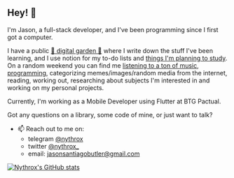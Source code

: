 ## Hey! 👋
I'm Jason, a full-stack developer, and I've been programming since I first got a computer. 

I have a public <a href="https://my.pumpkin.garden">🌱 digital garden 🌲</a> where I write down the stuff I've been learning, and I use notion for my to-do lists and <a href="https://www.notion.so/7aed0dcf35334b1cb3c2e0967639b680?v=a9b7d9ae37774d8db6bdc0e9ec81ab7b">things I'm planning to study</a>. 
On a random weekend you can find me <a href="https://open.spotify.com/user/2d031aiwe8e8x2ssbmgdycd2u">listening to a ton of music</a>, <a href="https://github.com/nythrox">programming</a>, categorizing memes/images/random media from the internet, reading, working out, researching about subjects I'm interested in and working on my personal projects.

Currently, I'm working as a Mobile Developer using Flutter at BTG Pactual.

Got any questions on a library, some code of mine, or just want to talk?
- 📫 Reach out to me on:
   - telegram <a href="https://t.me/nythrox">@nythrox</a>
   - twitter <a href="https://twitter.com/nythrox_">@nythrox_</a>
   - email: <a href="mailto:jasonsantiagobutler@gmail.com">jasonsantiagobutler@gmail.com</a>
   
[![Nythrox's GitHub stats](https://github-readme-stats.vercel.app/api?username=nythrox)](https://github.com/anuraghazra/github-readme-stats)

<!-- I'm open for work, you can find my resume <a href="https://docs.google.com/document/d/1NTGi1UjUfwKXm1RPSyAumDo1zKpkiHYCeuY7fyHUOSQ/edit?usp=sharing">here</a>. -->

<!--
## How about you?
- 🤔 I’m looking for help on Functional Programming! I'd love to understand how you architect your systems using FP, and what tradeoffs you choose to go with.
- 👯 I’m interested in collaborating on projects that help bring decentralization to the internet!
- 💬 Talk to me about Typescript! I like thinking about the future of typescript: custom transformers, static analysers, powerful type libraries!
-->
<!--
## Values
- 🌊 Clean code is the way to go! Creating maintainable software is just as important as (and essencial for) quickly launching new features 🚢
- ️‍🔥 My most important objective is building things that can change the world! ⚙️️‍
- 🏴 I believe in a future that is Open Source, decentralized, that values freedom of information, self-empowerment (though learning) and that is sustainable! 🏳️‍🌈
-->

<!--
<br>
![forthebadge](https://forthebadge.com/images/badges/makes-people-smile.svg)
![forthebadge](https://forthebadge.com/images/badges/built-with-resentment.svg)
![forthebadge](https://forthebadge.com/images/badges/you-didnt-ask-for-this.svg)
-->
